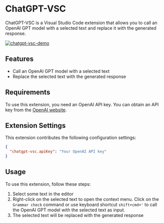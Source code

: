 # ChatGPT-VSC

ChatGPT-VSC is a Visual Studio Code extension that allows you to call an OpenAI GPT model with a selected text and replace it with the generated response.

[![chatgpt-vsc-demo](https://img.youtube.com/vi/1Hj7P0RO6jo/0.jpg)](https://www.youtube.com/watch?v=1Hj7P0RO6jo)

## Features

- Call an OpenAI GPT model with a selected text
- Replace the selected text with the generated response

## Requirements

To use this extension, you need an OpenAI API key. You can obtain an API key from the [OpenAI website](https://platform.openai.com/account/api-keys).

## Extension Settings

This extension contributes the following configuration settings:

```json
{
  "chatgpt-vsc.apiKey": "Your OpenAI API key"
}
```

## Usage

To use this extension, follow these steps:

1. Select some text in the editor
2. Right-click on the selected text to open the context menu. Click on the `Grammar check` command or use keyboard shortcut `shift+cmd+'` to call the OpenAI GPT model with the selected text as input.
3. The selected text will be replaced with the generated response
